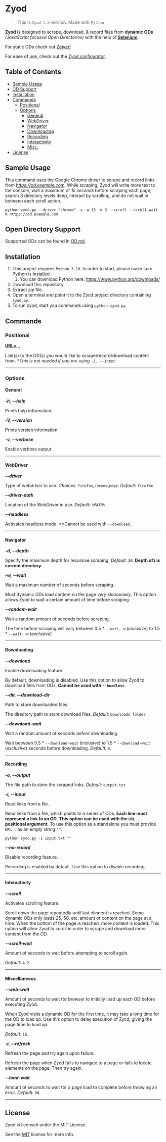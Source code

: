 # Zyod
> This is `Zyod 1.X` version. Made with `Python`

**Zyod** is designed to scrape, download, & record files from **dynamic ODs** *(JavaScript focused
Open Directories)* with the help of **[Selenium](https://github.com/seleniumhq/selenium)**. 

For static ODs check out [Zeiver!](https://github.com/ZimCodes/Zeiver)

For ease of use, check out the [Zyod configurator](https://zimtools.xyz/zyod).

## Table of Contents
- [Sample Usage](#sample-usage)
- [OD Support](#open-directory-support)
- [Installation](#installation)
- [Commands](#commands)
  - [Positional](#positional)
  - [Options](#options)
    - [General](#general)
    - [WebDriver](#webdriver)
    - [Navigator](#navigator)
    - [Downloading](#downloading)
    - [Recording](#recording)
    - [Interactivity](#interactivity)
    - [Misc.](#miscellaneous)
- [License](#license)

## Sample Usage

This command uses the Google Chrome driver to scrape and record links from *https://od.example.com*.
While scraping, Zyod will write more text to the console, wait a maximum of *15 seconds*
before scraping each page, search 3 directory levels deep, interact by scrolling, and do not wait in
between each scroll action.

`python zyod.py --driver "chrome" -v -w 15 -d 3 --scroll --scroll-wait 0 https://od.example.com`
## Open Directory Support
Supported ODs can be found in [OD.md](https://github.com/ZimCodes/Zyod/blob/main/OD.md).

## Installation
1. This project requires `Python 3.10`. In order to start, please make sure Python is installed.
   1. You can download Python here: https://www.python.org/downloads/
2. Download this repository.
3. Extract zip file.
4. Open a terminal and point it to the Zyod project directory containing `zyod.py`.
5. To run zyod, start you commands using `python zyod.py`.


## Commands
### Positional

__URL*s*...__

Link(*s*) to the OD(*s*) you would like to scrape/record/download content from.
*_This is not needed if you are using `-i, --input`._

---

### Options
#### General

***-h, --help***

Prints help information.

***-V, --version***

Prints version information

***-v, --verbose***

Enable verbose output

---

#### WebDriver

***--driver***

Type of webdriver to use. *Choices:* `firefox`,`chrome`,`edge`. *Default: `firefox`*.

***--driver-path***

Location of the WebDriver in use. *Default: `%PATH%`*

***--headless***

Activates headless mode. **Cannot be used with `--download`.

---

#### Navigator

***-d, --depth***

Specify the maximum depth for recursive scraping. _Default: `20`_. **Depth of`1` is current
directory.**

***-w, --wait***

Wait a maximum number of seconds before scraping.

Most dynamic ODs load content on the page *very slooooowly*. This option allows Zyod to wait a 
certain amount of time before scraping.

***--random-wait***

Wait a random amount of seconds before scraping.

The time before scraping will vary between 0.5 * `--wait,-w` (_inclusive_)
to 1.5 * `--wait,-w` (_exclusive_)

---

#### Downloading
***--download***

Enable downloading feature.

By default, downloading is disabled. Use this option to allow Zyod to download files from ODs. 
**Cannot be used with `--headless`**.


***--dir, --download-dir***

Path to store downloaded files.

The directory path to store download files. *Default:* `Downloads folder`

***--download-wait***

Wait a random amount of seconds before downloading.

Wait between 0.5 * `--download-wait` (_inclusive_) to 1.5 * `--download-wait` 
(_exclusive_) seconds before downloading. *Default:* `0`.

---

#### Recording

***-o, --output***

The file path to store the scraped links. *Default:* `output.txt`

***-i, --input***

Read links from a file.

Read links from a file, which points to a series of ODs. **Each line must represent a link to an
OD**. **This option can be used with the `URL..` positional argument.** To use this option as a
standalone you must provide `URL..` as an empty string `""`:

`python zyod.py -i input.txt ""`

***--no-record***

Disable recording feature.

Recording is enabled by default. Use this option to disable recording.

---

#### Interactivity

***--scroll***

Activates scrolling feature.

Scroll down the page repeatedly until last element is reached. Some dynamic ODs only loads 25, 
50, etc. amount of content on the page at a time. When the bottom of the page is reached, more 
content is loaded. This option will allow Zyod to scroll in order to scrape and download more 
content from the OD.

***--scroll-wait***

Amount of seconds to wait before attempting to scroll again.

 *Default:* `4.2`.

---

#### Miscellaneous

***--web-wait***

Amount of seconds to wait for browser to initially load up each OD before executing Zyod.

When Zyod visits a dynamic OD for the first time, it may take a long time for the OD to load up. 
Use this option to delay execution of Zyod, giving the page time to load up. 

*Default:* `15`.

***-r, --refresh***

Refresh the page and try again upon failure.

Refresh the page when Zyod fails to navigate to a page or fails to locate elements on the page.
Then try again.

***--load-wait***

Amount of seconds to wait for a page load to complete before throwing an error. *Default:* `30`.

---

## License

Zyod is licensed under the MIT License.

See the [MIT](https://github.com/ZimCodes/Zyod/blob/main/LICENSE) license for more info. 